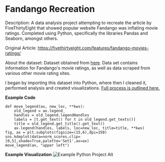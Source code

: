 # Fandango Recreation

Description: A data analysis project attempting to recreate the article by FiveThirtyEight that showed popular website Fandango was inflating movie ratings. Completed using Python, specifically the libraries Pandas and Seaborn, amongst others. 

Original Article: https://fivethirtyeight.com/features/fandango-movies-ratings/

About the dataset: Dataset obtained from [here](https://github.com/fivethirtyeight/data/tree/master/fandango). Data set contains information for Fandango's movie ratings, as well as data scraped from various other movie rating sites.

I began by importing this dataset into Python, where then I cleaned it, performed analysis and created visualizations. [Full process is outlined here.](https://github.com/seifsami/Fandango-Recreation/blob/main/FandangoDataAnalysisProject.ipynb)

**Example Code**
```
def move_legend(ax, new_loc, **kws):
    old_legend = ax.legend_
    handles = old_legend.legendHandles
    labels = [t.get_text() for t in old_legend.get_texts()]
    title = old_legend.get_title().get_text()
    ax.legend(handles, labels, loc=new_loc, title=title, **kws)
fig, ax = plt.subplots(figsize=(15,6),dpi=150)
sns.kdeplot(data=norm_scores,clip=[0,5],shade=True,palette='Set1',ax=ax)
move_legend(ax, "upper left")

```
**Example Visualization**
![Example Python Project Alt](https://user-images.githubusercontent.com/97905607/189716902-8cf320ec-a500-4773-b399-3e55753be263.png)

